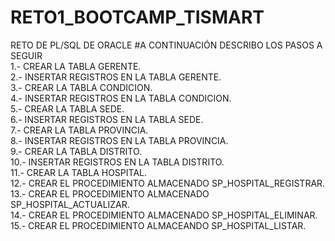 # RETO1_BOOTCAMP_TISMART
RETO DE PL/SQL DE ORACLE 
#A CONTINUACIÓN DESCRIBO LOS PASOS A SEGUIR  
1.- CREAR LA TABLA GERENTE.  
2.- INSERTAR REGISTROS EN LA TABLA GERENTE.  
3.- CREAR LA TABLA CONDICION.   
4.- INSERTAR REGISTROS EN LA TABLA CONDICION.  
5.- CREAR LA TABLA SEDE.  
6.- INSERTAR REGISTROS EN LA TABLA SEDE.  
7.- CREAR LA TABLA PROVINCIA.  
8.- INSERTAR REGISTROS EN LA TABLA PROVINCIA.  
9.- CREAR LA TABLA DISTRITO.  
10.- INSERTAR REGISTROS EN LA TABLA DISTRITO.  
11.- CREAR LA TABLA HOSPITAL.  
12.- CREAR EL PROCEDIMIENTO ALMACENADO SP_HOSPITAL_REGISTRAR.  
13.- CREAR EL PROCEDIMIENTO ALMACENADO SP_HOSPITAL_ACTUALIZAR.  
14.- CREAR EL PROCEDIMIENTO ALMACENADO SP_HOSPITAL_ELIMINAR.  
15.- CREAR EL PROCEDIMIENTO ALMACEANDO SP_HOSPITAL_LISTAR.

